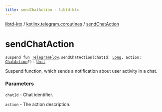 ```yaml
---
title: sendChatAction - libtd-ktx
---
```


[libtd-ktx](../index.html) / [kotlinx.telegram.coroutines](index.html) / [sendChatAction](./send-chat-action.html)

# sendChatAction

`suspend fun `[`TelegramFlow`](../kotlinx.telegram.core/-telegram-flow/index.html)`.sendChatAction(chatId: `[`Long`](https://kotlinlang.org/api/latest/jvm/stdlib/kotlin/-long/index.html)`, action: `[`ChatAction`](https://tdlibx.github.io/td/docs/org/drinkless/td/libcore/telegram/TdApi.ChatAction.html)`?): `[`Unit`](https://kotlinlang.org/api/latest/jvm/stdlib/kotlin/-unit/index.html)

Suspend function, which sends a notification about user activity in a chat.

### Parameters

`chatId` - Chat identifier.

`action` - The action description.